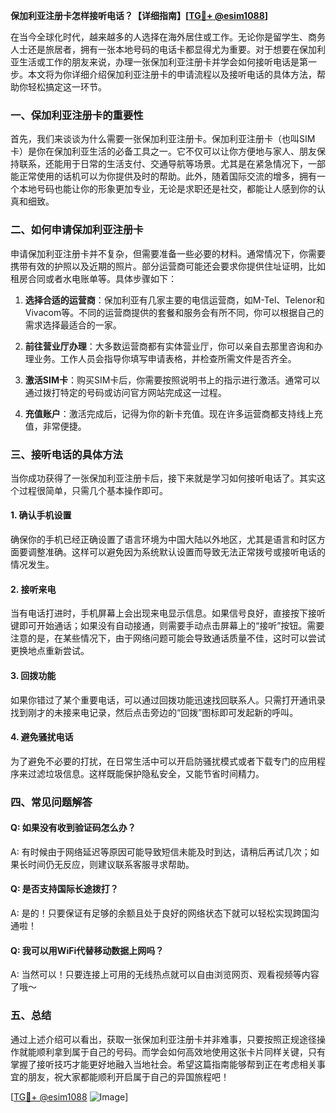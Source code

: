 **保加利亚注册卡怎样接听电话？【详细指南】[[TG💪+ @esim1088](https://t.me/s/esim1088)]**

在当今全球化时代，越来越多的人选择在海外居住或工作。无论你是留学生、商务人士还是旅居者，拥有一张本地号码的电话卡都显得尤为重要。对于想要在保加利亚生活或工作的朋友来说，办理一张保加利亚注册卡并学会如何接听电话是第一步。本文将为你详细介绍保加利亚注册卡的申请流程以及接听电话的具体方法，帮助你轻松搞定这一环节。

### 一、保加利亚注册卡的重要性

首先，我们来谈谈为什么需要一张保加利亚注册卡。保加利亚注册卡（也叫SIM卡）是你在保加利亚生活的必备工具之一。它不仅可以让你方便地与家人、朋友保持联系，还能用于日常的生活支付、交通导航等场景。尤其是在紧急情况下，一部能正常使用的话机可以为你提供及时的帮助。此外，随着国际交流的增多，拥有一个本地号码也能让你的形象更加专业，无论是求职还是社交，都能让人感到你的认真和细致。

### 二、如何申请保加利亚注册卡

申请保加利亚注册卡并不复杂，但需要准备一些必要的材料。通常情况下，你需要携带有效的护照以及近期的照片。部分运营商可能还会要求你提供住址证明，比如租房合同或者水电账单等。具体步骤如下：

1. **选择合适的运营商**：保加利亚有几家主要的电信运营商，如M-Tel、Telenor和Vivacom等。不同的运营商提供的套餐和服务会有所不同，你可以根据自己的需求选择最适合的一家。
   
2. **前往营业厅办理**：大多数运营商都有实体营业厅，你可以亲自去那里咨询和办理业务。工作人员会指导你填写申请表格，并检查所需文件是否齐全。

3. **激活SIM卡**：购买SIM卡后，你需要按照说明书上的指示进行激活。通常可以通过拨打特定的号码或访问官方网站完成这一过程。

4. **充值账户**：激活完成后，记得为你的新卡充值。现在许多运营商都支持线上充值，非常便捷。

### 三、接听电话的具体方法

当你成功获得了一张保加利亚注册卡后，接下来就是学习如何接听电话了。其实这个过程很简单，只需几个基本操作即可。

#### 1. 确认手机设置

确保你的手机已经正确设置了语言环境为中国大陆以外地区，尤其是语言和时区方面要调整准确。这样可以避免因为系统默认设置而导致无法正常拨号或接听电话的情况发生。

#### 2. 接听来电

当有电话打进时，手机屏幕上会出现来电显示信息。如果信号良好，直接按下接听键即可开始通话；如果没有自动接通，则需要手动点击屏幕上的“接听”按钮。需要注意的是，在某些情况下，由于网络问题可能会导致通话质量不佳，这时可以尝试更换地点重新尝试。

#### 3. 回拨功能

如果你错过了某个重要电话，可以通过回拨功能迅速找回联系人。只需打开通讯录找到刚才的未接来电记录，然后点击旁边的“回拨”图标即可发起新的呼叫。

#### 4. 避免骚扰电话

为了避免不必要的打扰，在日常生活中可以开启防骚扰模式或者下载专门的应用程序来过滤垃圾信息。这样既能保护隐私安全，又能节省时间精力。

### 四、常见问题解答

#### Q: 如果没有收到验证码怎么办？
A: 有时候由于网络延迟等原因可能导致短信未能及时到达，请稍后再试几次；如果长时间仍无反应，则建议联系客服寻求帮助。

#### Q: 是否支持国际长途拨打？
A: 是的！只要保证有足够的余额且处于良好的网络状态下就可以轻松实现跨国沟通啦！

#### Q: 我可以用WiFi代替移动数据上网吗？
A: 当然可以！只要连接上可用的无线热点就可以自由浏览网页、观看视频等内容了哦～

### 五、总结

通过上述介绍可以看出，获取一张保加利亚注册卡并非难事，只要按照正规途径操作就能顺利拿到属于自己的号码。而学会如何高效地使用这张卡片同样关键，只有掌握了接听技巧才能更好地融入当地社会。希望这篇指南能够帮到正在考虑相关事宜的朋友，祝大家都能顺利开启属于自己的异国旅程吧！

[[TG💪+ @esim1088](https://t.me/s/esim1088) ![Image](https://i.postimg.cc/4NQfJmqS/Snipaste-2025-05-13-00-14-12.png)]